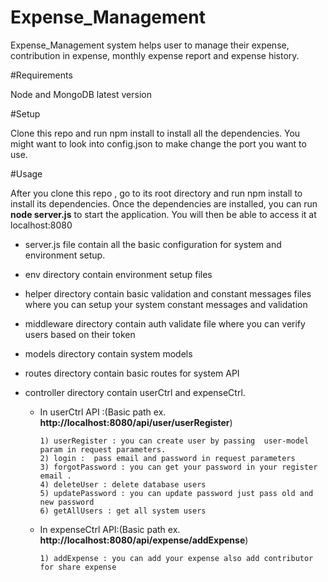 # Expense_Management
Expense_Management system helps user to manage their expense, contribution in expense, monthly expense report and expense history.

#Requirements

Node and MongoDB latest version

#Setup

Clone this repo  and run npm install to install all the dependencies.
You might want to look into config.json to make change the port you want to use.

#Usage

After you clone this repo , go to its root directory and run npm install to install its dependencies.
Once the dependencies are installed, you can run **node server.js** to start the application. You will then be able to access it at localhost:8080

 * server.js file contain all the basic configuration for system and environment setup.
 
 * env directory contain environment setup files
 
 * helper directory contain basic validation and constant messages files where you can setup your system constant messages and validation
 
 * middleware directory contain auth validate file where you can verify users based on their token 
 
 * models directory contain system models
 
 * routes directory contain basic routes for system API  
 
 * controller directory contain userCtrl and expenseCtrl.
 
	  - In userCtrl API :(Basic path ex.  **http://localhost:8080/api/user/userRegister**)
  
			1) userRegister : you can create user by passing  user-model param in request parameters.
			2) login : 	pass email and password in request parameters
			3) forgotPassword : you can get your password in your register email .
			4) deleteUser : delete database users 
			5) updatePassword : you can update password just pass old and new password
			6) getAllUsers : get all system users
      
    - In expenseCtrl API:(Basic path ex.  **http://localhost:8080/api/expense/addExpense**)
  
		  1) addExpense : you can add your expense also add contributor for share expense 
